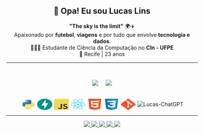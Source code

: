 <h2 align="center">👋 Opa! Eu sou Lucas Lins</h2>

<p align="center">
  <strong>"The sky is the limit"</strong> 🌍✈️<br/>
  Apaixonado por <strong>futebol</strong>, <strong>viagens</strong> e por tudo que envolve <strong>tecnologia e dados</strong>.<br/>
  👨🏻‍💻 Estudante de Ciência da Computação no <strong> CIn - UFPE</strong><br/>
  📍 Recife | 23 anos
</p>

<hr/>

<br/>


<p align="center">
  <span>
    <img height="180em" src="https://github-readme-stats.vercel.app/api?username=lucaslins21&show_icons=true&theme=dark&rank_icon=github&include_all_commits=true&count_private=true"/>
  </span>
  &nbsp;&nbsp;&nbsp;
  <span>
    <img height="180em" src="https://github-readme-stats.vercel.app/api/top-langs/?username=lucaslins21&layout=compact&theme=dark"/>
  </span>
</p>

<div style="display: inline_block" align="center"><br>
  <img align="center" alt="Lucas-Python" height="30" width="40" src="https://raw.githubusercontent.com/devicons/devicon/master/icons/python/python-original.svg">
  <img align="center" alt="Lucas-FastAPI" height="30" width="40" src="https://raw.githubusercontent.com/devicons/devicon/master/icons/fastapi/fastapi-original.svg">
  <img align="center" alt="Lucas-JS" height="30" width="40" src="https://raw.githubusercontent.com/devicons/devicon/master/icons/javascript/javascript-original.svg">
  <img align="center" alt="Lucas-React" height="30" width="40" src="https://raw.githubusercontent.com/devicons/devicon/master/icons/react/react-original.svg">
  <img align="center" alt="Lucas-HTML" height="30" width="40" src="https://raw.githubusercontent.com/devicons/devicon/master/icons/html5/html5-original.svg">
  <img align="center" alt="Lucas-CSS" height="30" width="40" src="https://raw.githubusercontent.com/devicons/devicon/master/icons/css3/css3-original.svg">
  <img align="center" alt="Lucas-Git" height="30" width="40" src="https://raw.githubusercontent.com/devicons/devicon/master/icons/git/git-original.svg">
  <img align="center" alt="Lucas-ChatGPT" height="30" width="40" src="https://upload.wikimedia.org/wikipedia/commons/0/04/ChatGPT_logo.svg">
</div>

<hr/>

<div align="center">

  <a href="https://www.linkedin.com/in/lucaslinszz" target="_blank">
    <img src="https://img.shields.io/badge/Twitter-0A66C2?style=for-the-badge&logo=linkedin&logoColor=white&labelWidth=100" />
  </a>

  <a href="mailto:lucas.lemos61@gmail.com" target="_blank">
    <img src="https://img.shields.io/badge/Gmail-D14836?style=for-the-badge&logo=gmail&logoColor=white&labelWidth=100" />
  </a>

  <a href="https://wa.me/5581995949336" target="_blank">
    <img src="https://img.shields.io/badge/WhatsApp-25D366?style=for-the-badge&logo=whatsapp&logoColor=white&labelWidth=100" />
  </a>

  <a href="https://www.instagram.com/lucaslinszz/" target="_blank">
    <img src="https://img.shields.io/badge/Instagram-E4405F?style=for-the-badge&logo=instagram&logoColor=white&labelWidth=100" />
  </a>

  <a href="https://x.com/Lucas_Linsdo" target="_blank">
    <img src="https://img.shields.io/badge/Twitter-000000?style=for-the-badge&logo=x&logoColor=white&labelWidth=100" />
  </a>

</div>














